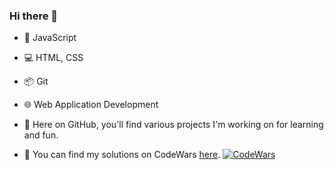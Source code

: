 ### Hi there 👋

- 🚀 JavaScript
- 💻 HTML, CSS
- 📦 Git
- 🌐 Web Application Development

- 🧩 Here on GitHub, you'll find various projects I'm working on for learning and fun.
- 🥇 You can find my solutions on CodeWars [here](https://www.codewars.com/users/DawidRaczek).
[![CodeWars](https://www.codewars.com/users/DawidRaczek/badges/large)](https://www.codewars.com/users/DawidRaczek)
